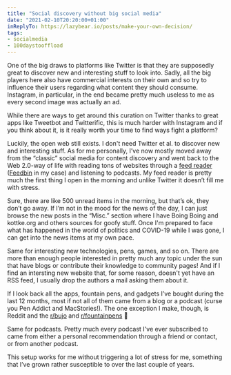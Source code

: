 ```yaml
---
title: "Social discovery without big social media"
date: "2021-02-10T20:20:00+01:00"
inReplyTo: https://lazybear.io/posts/make-your-own-decision/
tags:
- socialmedia
- 100daystooffload
---
```


One of the big draws to platforms like Twitter is that they are supposedly great to discover new and interesting stuff to look into. Sadly, all the big players here also have commercial interests on their own and so try to influence their users regarding what content they should consume. Instagram, in particular, in the end became pretty much useless to me as every second image was actually an ad.

While there are ways to get around this curation on Twitter thanks to great apps like Tweetbot and Twitterific, this is much harder with Instagram and if you think about it, is it really worth your time to find ways fight a platform?

Luckily, the open web still exists. I don't need Twitter et al. to discover new and interesting stuff. As for me personally, I’ve now mostly moved away from the “classic” social media for content discovery and went back to the Web 2.0-way of life with reading tons of websites through a [feed reader](https://en.wikipedia.org/wiki/News_aggregator) ([Feedbin](https://feedbin.com/) in my case) and listening to podcasts. My feed reader is pretty much the first thing I open in the morning and unlike Twitter it doesn’t fill me with stress. 

Sure, there are like 500 unread items in the morning, but that’s ok, they don’t go away. If I’m not in the mood for the news of the day, I can just browse the new posts in the “Misc.” section where I have Boing Boing and kottke.org and others sources for goofy stuff. Once I'm prepared to face what has happened in the world of politics and COVID-19 while I was gone, I can get into the news items at my own pace.

Same for interesting new technologies, pens, games, and so on. There are more than enough people interested in pretty much any topic under the sun that have blogs or contribute their knowledge to community pages! And if I find an intersting new website that, for some reason, doesn't yet have an RSS feed, I usually drop the authors a mail asking them about it.

If I look back all the apps, fountain pens, and gadgets I’ve bought during the last 12 months, most if not all of them came from a blog or a podcast (curse you Pen Addict and MacStories!). The one exception I make, though, is Reddit and the [r/bujo](https://www.reddit.com/r/bujo/) and [r/fountainpens](https://www.reddit.com/r/fountainpens/) 😬

Same for podcasts. Pretty much every podcast I've ever subscribed to came from either a personal recommendation through a friend or contact, or from another podcast.

This setup works for me without triggering a lot of stress for me, something that I’ve grown rather susceptible to over the last couple of years.
